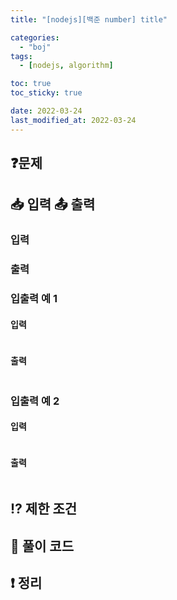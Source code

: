 ```yaml
---
title: "[nodejs][백준 number] title"

categories:
  - "boj"
tags:
  - [nodejs, algorithm]

toc: true
toc_sticky: true

date: 2022-03-24
last_modified_at: 2022-03-24
---
```


## ❓문제

## 📥 입력 📤 출력

### 입력

### 출력

### 입출력 예 1

#### 입력

```

```

#### 출력

```

```

### 입출력 예 2

#### 입력

```

```

#### 출력

```

```

## ⁉️ 제한 조건

## 📝 풀이 코드

## ❗️ 정리
